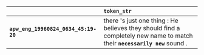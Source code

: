 |                                      | `token_str`                                                                                                                 |
|:-------------------------------------|:----------------------------------------------------------------------------------------------------------------------------|
| **`apw_eng_19960824_0634_45:19-20`** | there 's just one thing : He believes they should find a completely new name to match their __``necessarily new``__ sound . |